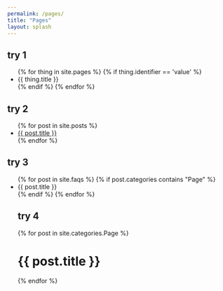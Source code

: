 ```yaml
---
permalink: /pages/
title: "Pages"
layout: splash
---
```


## try 1

<ul>
  {% for thing in site.pages %}
    {% if thing.identifier == 'value' %}
  <li>
    {{ thing.title }}
  </li>
  {% endif %}
  {% endfor %}
</ul>


## try 2

<ul>
  {% for post in site.posts %}
    <li>
      <a href="{{ post.url }}">{{ post.title }}</a>
    </li>
  {% endfor %}
</ul>

## try 3

<ul>
{% for post in site.faqs %} 
{% if post.categories contains "Page" %}
 <li>{{ post.title }}</li> 
{% endif %}
{% endfor %}

  ## try 4
  
{% for post in site.categories.Page %}
  <h1>{{ post.title }}</h1>
{% endfor %}
